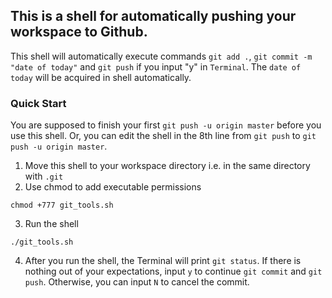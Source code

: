 ## This is a shell for automatically pushing your workspace to Github.

This shell will automatically execute commands `git add .`, `git commit -m "date of today"` and `git push` if you input "y" in `Terminal`. The `date of today` will be acquired in shell automatically.

### Quick Start

You are supposed to finish your first `git push -u origin master` before you use this shell. Or, you can edit the shell in the 8th line from `git push` to `git push -u origin master`.

1. Move this shell to your workspace directory i.e. in the same directory with `.git`
2. Use chmod to add executable permissions

```
chmod +777 git_tools.sh
```

3. Run the shell

```
./git_tools.sh
```

4. After you run the shell, the Terminal will print `git status`. If there is nothing out of your expectations, input `y` to continue `git commit` and `git push`. Otherwise, you can input `N` to cancel the commit.
